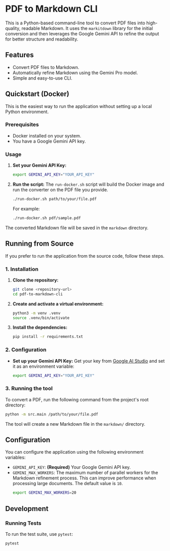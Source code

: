 # PDF to Markdown CLI

This is a Python-based command-line tool to convert PDF files into high-quality, readable Markdown. It uses the `markitdown` library for the initial conversion and then leverages the Google Gemini API to refine the output for better structure and readability.

## Features

-   Convert PDF files to Markdown.
-   Automatically refine Markdown using the Gemini Pro model.
-   Simple and easy-to-use CLI.

## Quickstart (Docker)

This is the easiest way to run the application without setting up a local Python environment.

### Prerequisites

-   Docker installed on your system.
-   You have a Google Gemini API key.

### Usage

1.  **Set your Gemini API Key:**
    ```bash
    export GEMINI_API_KEY="YOUR_API_KEY"
    ```

2.  **Run the script:**
    The `run-docker.sh` script will build the Docker image and run the converter on the PDF file you provide.

    ```bash
    ./run-docker.sh path/to/your/file.pdf
    ```
    For example:
    ```bash
    ./run-docker.sh pdf/sample.pdf
    ```

The converted Markdown file will be saved in the `markdown` directory.

## Running from Source

If you prefer to run the application from the source code, follow these steps.

### 1. Installation

1.  **Clone the repository:**
    ```bash
    git clone <repository-url>
    cd pdf-to-markdown-cli
    ```

2.  **Create and activate a virtual environment:**
    ```bash
    python3 -m venv .venv
    source .venv/bin/activate
    ```

3.  **Install the dependencies:**
    ```bash
    pip install -r requirements.txt
    ```

### 2. Configuration

-   **Set up your Gemini API Key:**
    Get your key from [Google AI Studio](https://aistudio.google.com/app/apikey) and set it as an environment variable:
    ```bash
    export GEMINI_API_KEY="YOUR_API_KEY"
    ```

### 3. Running the tool

To convert a PDF, run the following command from the project's root directory:

```bash
python -m src.main /path/to/your/file.pdf
```

The tool will create a new Markdown file in the `markdown/` directory.

## Configuration

You can configure the application using the following environment variables:

-   `GEMINI_API_KEY`: **(Required)** Your Google Gemini API key.
-   `GEMINI_MAX_WORKERS`: The maximum number of parallel workers for the Markdown refinement process. This can improve performance when processing large documents. The default value is `10`.
    ```bash
    export GEMINI_MAX_WORKERS=20
    ```

## Development

### Running Tests

To run the test suite, use `pytest`:

```bash
pytest
```

